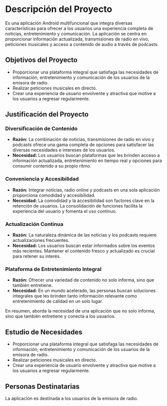 # Descripción del Proyecto

Es una aplicación Android multifuncional que integra diversas características para ofrecer a los usuarios una experiencia completa de noticias, entretenimiento y comunicación. La aplicación se centra en proporcionar información actualizada, transmisiones de radio en vivo, peticiones musicales y acceso a contenido de audio a través de podcasts.

## Objetivos del Proyecto

- Proporcionar una plataforma integral que satisfaga las necesidades de información, entretenimiento y comunicación de los usuarios de la emisora de radio.
- Realizar peticiones musicales en directo.
- Crear una experiencia de usuario envolvente y atractiva que motive a los usuarios a regresar regularmente.

## Justificación del Proyecto

### Diversificación de Contenido

- **Razón:** La combinación de noticias, transmisiones de radio en vivo y podcasts ofrece una gama completa de opciones para satisfacer las diversas necesidades e intereses de los usuarios.
- **Necesidad:** Los usuarios buscan plataformas que les brinden acceso a información actualizada, entretenimiento en tiempo real y opciones para consumir contenido a su propio ritmo.

### Conveniencia y Accesibilidad

- **Razón:** Integrar noticias, radio online y podcasts en una sola aplicación proporciona comodidad y accesibilidad.
- **Necesidad:** La comodidad y la accesibilidad son factores clave en la retención de usuarios. La consolidación de funciones facilita la experiencia del usuario y fomenta el uso continuo.

### Actualización Continua

- **Razón:** La naturaleza dinámica de las noticias y los podcasts requiere actualizaciones frecuentes.
- **Necesidad:** Los usuarios buscan estar informados sobre los eventos más recientes. Mantener el contenido fresco y actualizado es crucial para retener su interés.

### Plataforma de Entretenimiento Integral

- **Razón:** Ofrecer una variedad de contenido no solo informa, sino que también entretiene.
- **Necesidad:** En un mundo acelerado, las personas buscan soluciones integrales que les brinden tanto información relevante como entretenimiento de calidad en un solo lugar.

En resumen, aborda la necesidad de una aplicación que no solo informa, sino que también entretiene y conecta a los usuarios.

## Estudio de Necesidades

- Proporcionar una plataforma integral que satisfaga las necesidades de información, entretenimiento y comunicación de los usuarios de la emisora de radio.
- Realizar peticiones musicales en directo.
- Crear una experiencia de usuario envolvente y atractiva que motive a los usuarios a regresar regularmente.

## Personas Destinatarias

La aplicación es destinada a los usuarios de la emisora de radio.

